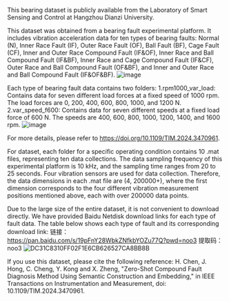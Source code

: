 This bearing dataset is publicly available from the Laboratory of Smart Sensing and Control at Hangzhou Dianzi University. 

This dataset was obtained from a bearing fault experimental platform. It includes vibration acceleration data for ten types of bearing faults: Normal (N), Inner Race Fault (IF), Outer Race Fault (OF), Ball Fault (BF), Cage Fault (CF), Inner and Outer Race Compound Fault (IF&OF), Inner Race and Ball Compound Fault (IF&BF), Inner Race and Cage Compound Fault (IF&CF), Outer Race and Ball Compound Fault (OF&BF), and Inner and Outer Race and Ball Compound Fault (IF&OF&BF). 
![image](https://github.com/user-attachments/assets/a7b48cb2-bf96-464b-bb17-76d227974af1)

Each type of bearing fault data contains two folders: 1.rpm1000_var_load: Contains data for seven different load forces at a fixed speed of 1000 rpm. The load forces are 0, 200, 400, 600, 800, 1000, and 1200 N. 2.var_speed_f600: Contains data for seven different speeds at a fixed load force of 600 N. The speeds are 400, 600, 800, 1000, 1200, 1400, and 1600 rpm.
![image](https://github.com/user-attachments/assets/02c7b4c5-1e89-4f95-b6c6-e5c2d72ad871)

For more details, please refer to https://doi.org/10.1109/TIM.2024.3470961.

For dataset, each folder for a specific operating condition contains 10 .mat files, representing ten data collections. The data sampling frequency of this experimental platform is 10 kHz, and the sampling time ranges from 20 to 25 seconds. Four vibration sensors are used for data collection. Therefore, the data dimensions in each .mat file are (4, 200000+), where the first dimension corresponds to the four different vibration measurement positions mentioned above, each with over 200000 data points.

Due to the large size of the entire dataset, it is not convenient to download directly. We have provided Baidu Netdisk download links for each type of fault data. The table below shows each type of fault and its corresponding download link:
链接：https://pan.baidu.com/s/19pFnY28WbkZNfkbYOZu77Q?pwd=noo3 
提取码：noo3
![DC31C8310FF02F1E6CB626527CA8BB8B](https://github.com/user-attachments/assets/52edc14f-02c3-413b-ac90-83304c9025cb)


If you use this dataset, please cite the following reference:
H. Chen, J. Hong, C. Cheng, Y. Kong and X. Zheng, "Zero-Shot Compound Fault Diagnosis Method Using Semantic Construction and Embedding," in IEEE Transactions on Instrumentation and Measurement, doi: 10.1109/TIM.2024.3470961.
